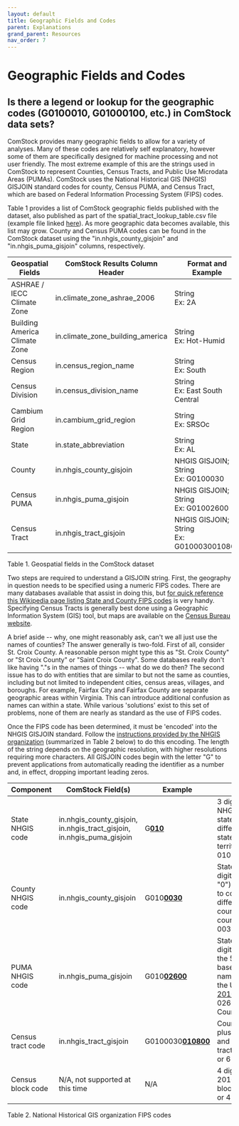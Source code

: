 ```yaml
---
layout: default
title: Geographic Fields and Codes
parent: Explanations
grand_parent: Resources
nav_order: 7
---
```


# Geographic Fields and Codes 

## Is there a legend or lookup for the geographic codes (G0100010, G01000100, etc.) in ComStock data sets?

ComStock provides many geographic fields to allow for a variety of analyses. Many of these codes are relatively self explanatory, however some of them are specifically designed for machine processing and not user friendly. The most extreme example of this are the strings used in ComStock to represent Counties, Census Tracts, and Public Use Microdata Areas (PUMAs). ComStock uses the National Historical GIS (NHGIS) GISJOIN standard codes for county, Census PUMA, and Census Tract, which are based on Federal Information Processing System (FIPS) codes.

Table 1 provides a list of ComStock geographic fields published with the dataset, also published as part of the spatial_tract_lookup_table.csv file (example file linked [here](https://data.openei.org/s3_viewer?bucket=oedi-data-lake&prefix=nrel-pds-building-stock%2Fend-use-load-profiles-for-us-building-stock%2F2021%2Fresstock_amy2018_release_1%2Fgeographic_information%2F)). As more geographic data becomes available, this list may grow. County and Census PUMA codes can be found in the ComStock dataset using the \"in.nhgis_county_gisjoin\" and \"in.nhgis_puma_gisjoin\" columns, respectively.

| Geospatial Fields             | ComStock Results Column Header   | Format and Example                          |
|-------------------------------|----------------------------------|---------------------------------------------|
| ASHRAE / IECC Climate Zone    | in.climate_zone_ashrae_2006      | String<br>Ex: 2A                            |
| Building America Climate Zone | in.climate_zone_building_america | String<br>Ex: Hot-Humid                     |
| Census Region                 | in.census_region_name            | String<br>Ex: South                         |
| Census Division               | in.census_division_name          | String<br>Ex: East South Central            |
| Cambium Grid Region           | in.cambium_grid_region           | String<br>Ex: SRSOc                         |
| State                         | in.state_abbreviation            | String<br>Ex: AL                            |
| County                        | in.nhgis_county_gisjoin          | NHGIS GISJOIN; String<br>Ex: G0100030       |
| Census PUMA                   | in.nhgis_puma_gisjoin            | NHGIS GISJOIN; String<br>Ex: G01002600      |
| Census Tract                  | in.nhgis_tract_gisjoin           | NHGIS GISJOIN; String<br>Ex: G0100030010800 |

Table 1. Geospatial fields in the ComStock dataset

Two steps are required to understand a GISJOIN string. First, the geography in question needs to be specified using a numeric FIPS codes. There are many databases available that assist in doing this, but [for quick reference this Wikipedia page listing State and County FIPS codes](https://en.wikipedia.org/wiki/List_of_United_States_FIPS_codes_by_county) is very handy. Specifying Census Tracts is generally best done using a Geographic Information System (GIS) tool, but maps are available on the [Census Bureau website](https://www.census.gov/geographies/reference-maps/2010/geo/2010-census-tract-maps.html).

A brief aside -- why, one might reasonably ask, can't we all just use the names of counties? The answer generally is two-fold. First of all, consider St. Croix County. A reasonable person might type this as "St. Croix County" or "St Croix County" or "Saint Croix County". Some databases really don't like having "."s in the names of things -- what do we do then? The second issue has to do with entities that are similar to but not the same as counties, including but not limited to independent cities, census areas, villages, and boroughs. For example, Fairfax City and Fairfax County are separate geographic areas within Virginia. This can introduce additional confusion as names can within a state. While various 'solutions' exist to this set of problems, none of them are nearly as standard as the use of FIPS codes.

Once the FIPS code has been determined, it must be 'encoded' into the NHGIS GISJOIN standard. Follow the [instructions provided by the NHGIS organization](https://www.nhgis.org/geographic-crosswalks#geog-ids) (summarized in Table 2 below) to do this encoding. The length of the string depends on the geographic resolution, with higher resolutions requiring more characters. All GISJOIN codes begin with the letter "G" to prevent applications from automatically reading the identifier as a number and, in effect, dropping important leading zeros.

| Component         | ComStock Field(s)                                                      | Example        | Notes |
|-------------------|------------------------------------------------------------------------|----------------|---------------------------------------------------------------------------------------------------------------------------------------------------------------------------------------------------|
| State NHGIS code  | in.nhgis_county_gisjoin, in.nhgis_tract_gisjoin, in.nhgis_puma_gisjoin | G<u><b>010</b></u>           | 3 digits (FIPS + "0"). NHGIS adds a zero to state FIPS codes to differentiate current states from historical territories.<br>010 = Alabama                                                        |
| County NHGIS code | in.nhgis_county_gisjoin                                                | G010<u><b>0030</b></u>       | State NHGIS code plus 4 digits (county FIPS + "0"). NHGIS adds a zero to county FIPS codes to differentiate current counties from historical counties.<br>0030 = Baldwin County                   |
| PUMA NHGIS code   | in.nhgis_puma_gisjoin                                                  | G010<u><b>02600</b></u>      | State NHGIS code plus 5 digits (PUMA). To find the 5-digit PUMA code based on a city or place name, use this file from the U.S. Census Bureau: [2010_PUMA_Names.pdf](https://www2.census.gov/geo/pdfs/reference/puma/2010_PUMA_Names.pdf)<br>02600 = Baldwin County PUMA |
| Census tract code | in.nhgis_tract_gisjoin                                                 | G0100030<u><b>010800</b></u> | County NHGIS code plus 6 digits for 2000 and 2010 tracts. 1990 tract codes use either 4 or 6 digits.                                                                                              |
| Census block code | N/A, not supported at this time                                        | N/A            | 4 digits for 2000 and 2010 blocks. 1990 block codes use either 3 or 4 digits.                                                                                                                     |

Table 2. National Historical GIS organization FIPS codes
